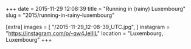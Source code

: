 +++
date = 2015-11-29 12:08:39
title = "Running in (rainy) Luxembourg"
slug = "2015/running-in-rainy-luxembourg"

[extra]
images = [
    "/2015-11-29_12-08-39_UTC.jpg",
]
instagram = "https://instagram.com/p/-qw4JeIIIL"
location = "Luxembourg, Luxembourg"
+++

